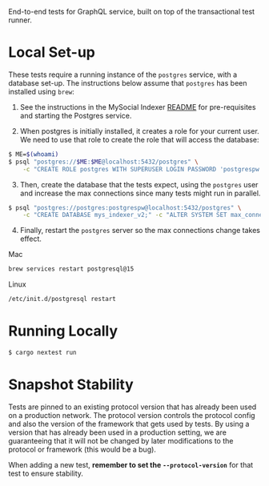 End-to-end tests for GraphQL service, built on top of the transactional test
runner.

# Local Set-up

These tests require a running instance of the `postgres` service, with a
database set-up. The instructions below assume that `postgres` has been
installed using `brew`:

1. See the instructions in the MySocial Indexer [README](../mys-indexer/README.md)
   for pre-requisites and starting the Postgres service.

2. When postgres is initially installed, it creates a role for your current
   user.  We need to use that role to create the role that will access the
   database:

```sh
$ ME=$(whoami)
$ psql "postgres://$ME:$ME@localhost:5432/postgres" \
    -c "CREATE ROLE postgres WITH SUPERUSER LOGIN PASSWORD 'postgrespw';"
```

3. Then, create the database that the tests expect, using the `postgres` user
   and increase the max connections since many tests might run in parallel.

```sh
$ psql "postgres://postgres:postgrespw@localhost:5432/postgres" \
    -c "CREATE DATABASE mys_indexer_v2;" -c "ALTER SYSTEM SET max_connections = 500;"
```

4. Finally, restart the `postgres` server so the max connections change takes
   effect.

Mac
```sh
brew services restart postgresql@15

```

Linux
```sh
/etc/init.d/postgresql restart
```

# Running Locally

```sh
$ cargo nextest run
```

# Snapshot Stability

Tests are pinned to an existing protocol version that has already been used on a
production network. The protocol version controls the protocol config and also
the version of the framework that gets used by tests. By using a version that
has already been used in a production setting, we are guaranteeing that it will
not be changed by later modifications to the protocol or framework (this would
be a bug).

When adding a new test, **remember to set the `--protocol-version`** for that
test to ensure stability.
